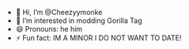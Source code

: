 - 👋 Hi, I’m @Cheezyymonke
- 👀 I’m interested in modding Gorilla Tag
- 😄 Pronouns: he him
- ⚡ Fun fact: IM A MINOR I DO NOT WANT TO DATE!

<!---
Cheezyymonke/Cheezyymonke is a ✨ special ✨ repository because its `README.md` (this file) appears on your GitHub profile.
You can click the Preview link to take a look at your changes.
--->
